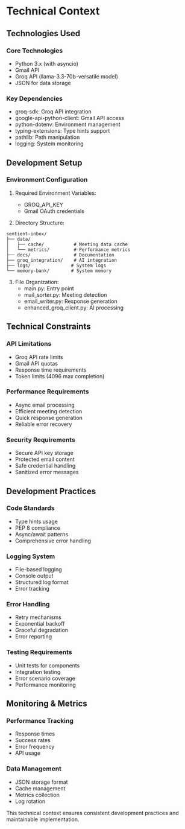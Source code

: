 # Technical Context

## Technologies Used

### Core Technologies
- Python 3.x (with asyncio)
- Gmail API
- Groq API (llama-3.3-70b-versatile model)
- JSON for data storage

### Key Dependencies
- groq-sdk: Groq API integration
- google-api-python-client: Gmail API access
- python-dotenv: Environment management
- typing-extensions: Type hints support
- pathlib: Path manipulation
- logging: System monitoring

## Development Setup

### Environment Configuration
1. Required Environment Variables:
   - GROQ_API_KEY
   - Gmail OAuth credentials
   
2. Directory Structure:
```
sentient-inbox/
├── data/
│   ├── cache/           # Meeting data cache
│   └── metrics/         # Performance metrics
├── docs/                # Documentation
├── groq_integration/    # AI integration
├── logs/               # System logs
└── memory-bank/        # System memory
```

3. File Organization:
   - main.py: Entry point
   - mail_sorter.py: Meeting detection
   - email_writer.py: Response generation
   - enhanced_groq_client.py: AI processing

## Technical Constraints

### API Limitations
- Groq API rate limits
- Gmail API quotas
- Response time requirements
- Token limits (4096 max completion)

### Performance Requirements
- Async email processing
- Efficient meeting detection
- Quick response generation
- Reliable error recovery

### Security Requirements
- Secure API key storage
- Protected email content
- Safe credential handling
- Sanitized error messages

## Development Practices

### Code Standards
- Type hints usage
- PEP 8 compliance
- Async/await patterns
- Comprehensive error handling

### Logging System
- File-based logging
- Console output
- Structured log format
- Error tracking

### Error Handling
- Retry mechanisms
- Exponential backoff
- Graceful degradation
- Error reporting

### Testing Requirements
- Unit tests for components
- Integration testing
- Error scenario coverage
- Performance monitoring

## Monitoring & Metrics

### Performance Tracking
- Response times
- Success rates
- Error frequency
- API usage

### Data Management
- JSON storage format
- Cache management
- Metrics collection
- Log rotation

This technical context ensures consistent development practices and maintainable implementation.
